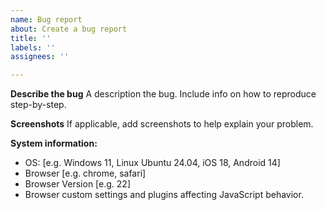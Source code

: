```yaml
---
name: Bug report
about: Create a bug report
title: ''
labels: ''
assignees: ''

---
```


**Describe the bug**
A description the bug. Include info on how to reproduce step-by-step.

**Screenshots**
If applicable, add screenshots to help explain your problem.

**System information:**
 - OS: [e.g. Windows 11, Linux Ubuntu 24.04, iOS 18, Android 14]
 - Browser [e.g. chrome, safari]
 - Browser Version [e.g. 22]
 - Browser custom settings and plugins affecting JavaScript behavior.
